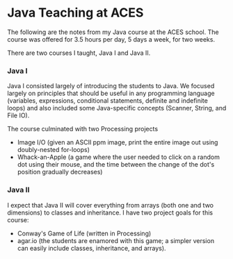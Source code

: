 # Java Teaching at ACES
The following are the notes from my Java course at the ACES school. The course
was offered for 3.5 hours per day, 5 days a week, for two weeks. 

There are two courses I taught, Java I and Java II.

### Java I
Java I consisted largely of introducing the students to Java. We focused
largely on principles that should be useful in any programming language
(variables, expressions, conditional statements, definite and indefinite
 loops) and also included some Java-specific concepts (Scanner, String,
and File IO). 
 
The course culminated with two Processing projects
  - Image I/O (given an ASCII ppm image, print the entire image out using
doubly-nested for-loops)
  - Whack-an-Apple (a game where the user needed to click on a random dot
using their mouse, and the time between the change of the dot's position
gradually decreases)

### Java II
I expect that Java II will cover everything from arrays (both one and two
dimensions) to classes and inheritance. I have two project goals for this
course:
 - Conway's Game of Life (written in Processing)
 - agar.io (the students are enamored with this game; a simpler version
can easily include classes, inheritance, and arrays).
